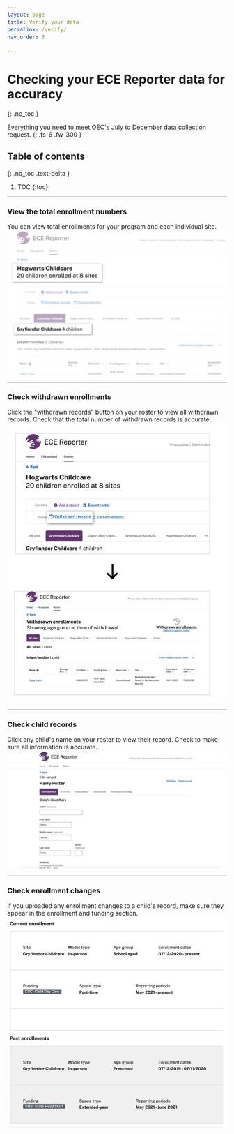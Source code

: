 ```yaml
---
layout: page
title: Verify your data
permalink: /verify/
nav_order: 3

---
```




# Checking your ECE Reporter data for accuracy
{: .no_toc }

Everything you need to meet OEC's July to December data collection request.
{: .fs-6 .fw-300 }



## Table of contents
{: .no_toc .text-delta }

1. TOC
{:toc}


--- 

### View the total enrollment numbers
You can view total enrollments for your program and each individual site.
![Total enrollment](../assets/images/total-enrollment.png "total enrollments")


--- 



### Check withdrawn enrollments
Click the "withdrawn records" button on your roster to view all withdrawn records. Check that the total number of withdrawn records is accurate.
![Withdrawn records button](../assets/images/roster-withdrawnbtn.png "Withdrawn records button")


--- 


### Check child records
Click any child's name on your roster to view their record. Check to make sure all information is accurate.
![Child record](../assets/images/childrecord.png "Child record")



--- 


### Check enrollment changes
If you uploaded any enrollment changes to a child's record, make sure they appear in the enrollment and funding section.
![past enrollment](../assets/images/past-enrollment.png "past enrollmnet")





